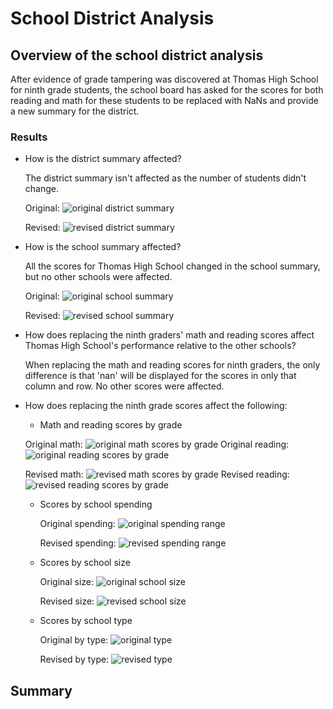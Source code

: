 # School District Analysis

## Overview of the school district analysis
After evidence of grade tampering was discovered at Thomas High School for ninth grade students, the school board has asked for the scores for both reading and math for these students to be replaced with NaNs and provide a new summary for the district.

### Results
  - How is the district summary affected?
  
    The district summary isn't affected as the number of students didn't change.
    
    Original:
![original district summary](https://user-images.githubusercontent.com/95720986/150648711-66069030-a452-42c7-9a93-ee9d7165b06f.png)

    Revised:
![revised district summary](https://user-images.githubusercontent.com/95720986/150648726-3e7588a0-a054-408d-ae59-1a5fab48e813.png)


  - How is the school summary affected?
    
    All the scores for Thomas High School changed in the school summary, but no other schools were affected.

    Original:
![original school summary](https://user-images.githubusercontent.com/95720986/150648827-ea849838-7dd7-44a8-a0cc-901e73df6b94.png)

    Revised:
![revised school summary](https://user-images.githubusercontent.com/95720986/150648876-b4c8562c-6bc4-4b30-a435-f40b2ee08789.png)


  - How does replacing the ninth graders' math and reading scores affect Thomas High School's performance relative to the other schools?

    When replacing the math and reading scores for ninth graders, the only difference is that 'nan' will be displayed for the scores in only that column and row.  No other scores were affected.
  - How does replacing the ninth grade scores affect the following:
    - Math and reading scores by grade

    Original math:
![original math scores by grade](https://user-images.githubusercontent.com/95720986/150649564-3ce73cb9-b4cc-4b56-b81e-3f9ce1e62043.png)
    Original reading:
![original reading scores by grade](https://user-images.githubusercontent.com/95720986/150649587-2e251167-e407-4c9c-b62d-87e2f373d6ab.png)

    Revised math:
![revised math scores by grade](https://user-images.githubusercontent.com/95720986/150649615-602aa933-a55a-446f-9d9c-c19318304656.png)
    Revised reading:
![revised reading scores by grade](https://user-images.githubusercontent.com/95720986/150649628-827cba53-4749-49d0-9dcf-e9123b242d14.png)


    - Scores by school spending

      Original spending:
![original spending range](https://user-images.githubusercontent.com/95720986/150649847-0394574b-13f2-4bb5-8690-205735a60155.png)

      Revised spending:
![revised spending range](https://user-images.githubusercontent.com/95720986/150649885-b402c29f-91a0-4ffb-b3db-dc2a965e2229.png)


    - Scores by school size

      Original size:
![original school size](https://user-images.githubusercontent.com/95720986/150649972-436080ee-8932-4da7-afe7-ffc4f6b731ed.png)

      Revised size:
![revised school size](https://user-images.githubusercontent.com/95720986/150650005-9089687f-5c2a-4f5d-aff7-8d3d2cf5577f.png)

    - Scores by school type

      Original by type:
![original type](https://user-images.githubusercontent.com/95720986/150650090-cc1ba86f-b13f-4f52-86e9-6d19de19d143.png)

      Revised by type:
![revised type](https://user-images.githubusercontent.com/95720986/150650101-8c7e7a37-d52a-4c0d-81b2-232f6b3ebc04.png)


## Summary
